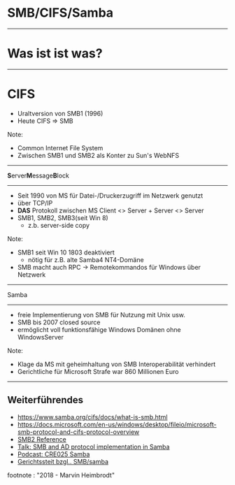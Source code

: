 # SMB/CIFS/Samba

---

# Was ist ist was?

---

# CIFS
- Uraltversion von SMB1 (1996)
- Heute CIFS => SMB

Note:

- Common Internet File System
- Zwischen SMB1 und SMB2 als Konter zu Sun's WebNFS 

---

**S**erver**M**essage**B**lock

---

- Seit 1990 von MS für Datei-/Druckerzugriff im Netzwerk genutzt
- über TCP/IP
- **DAS** Protokoll zwischen MS Client <> Server + Server <> Server
- SMB1, SMB2, SMB3(seit Win 8)
    - z.b. server-side copy

Note:

- SMB1 seit Win 10 1803 deaktiviert
    - nötig für z.B. alte Samba4 NT4-Domäne
- SMB macht auch RPC -> Remotekommandos für Windows über Netzwerk

---

Samba

---

- freie Implementierung von SMB für Nutzung mit Unix usw.
- SMB bis 2007 closed source
- ermöglicht voll funktionsfähige Windows Domänen ohne WindowsServer

Note:

- Klage da MS mit geheimhaltung von SMB Interoperabilität verhindert
- Gerichtliche für Microsoft Strafe war 860 Millionen Euro

---

## Weiterführendes
- https://www.samba.org/cifs/docs/what-is-smb.html
- https://docs.microsoft.com/en-us/windows/desktop/fileio/microsoft-smb-protocol-and-cifs-protocol-overview
- [SMB2 Reference](https://msdn.microsoft.com/en-us/library/cc246488.aspx)
- [Talk: SMB and AD protocol implementation in Samba](https://www.youtube.com/watch?v=jWJKxAHq0X8)
- [Podcast: CRE025 Samba](https://cre.fm/cre025-samba)
- [Gerichtssteit bzgl.. SMB/samba](https://fsfe.org/activities/ms-vs-eu/ms-vs-eu.de.html)

footnote : "2018 - Marvin Heimbrodt"
